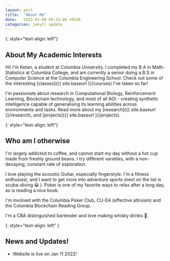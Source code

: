 ```yaml
---
layout: post
title:  "About Me"
date:   2022-01-08 09:33:46 +0530
categories: jekyll update
---
```


{: style="text-align: left"}
## About My Academic Interests
Hi! I'm Ketan, a student at Columbia University. I completed my B.A in Math-Statistics at Columbia College, and am currently a senior doing a B.S in Computer Science at the Columbia Engineering School. Check out some of the interesting [classes]({{ site.baseurl }}/courses) I've taken so far!

I'm passionate about research in Computational Biology, Reinforcement Learning, Blockchain technology, and most of all AGI - creating synthetic intelligence capable of generalising its learning abilities across environments and tasks. Read more about my [research]({{ site.baseurl }}/research), and [projects]({{ site.baseurl }}/projects).

{: style="text-align: left"}
## Who am I otherwise

I'm largely addicted to coffee, and cannot start my day without a hot cup made from freshly ground beans. I try different varieties, with a non-decaying, constant rate of exploration.

I love playing the acoustic Guitar, especially fingerstyle. I'm a fitness enthusiast, and I want to get more into adventure sports (next on the list is scuba-diving 😀 ). Poker is one of my favorite ways to relax after a long day, as is reading a nice book.

I'm involved with the Columbia Poker Club, CU-EA (effective altruism) and the Columbia Blockchain Reading Group.

I'm a CBA distinguished bartender and love making whisky drinks 🥃. 





{: style="text-align: left" }
## News and Updates!

- Website is live on Jan 11 2022!
